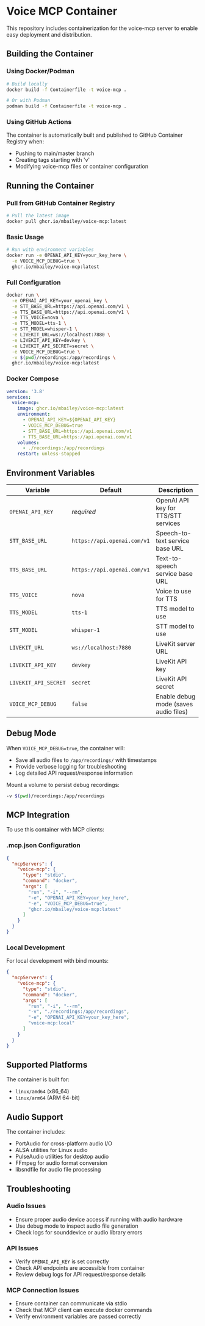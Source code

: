 # Voice MCP Container

This repository includes containerization for the voice-mcp server to enable easy deployment and distribution.

## Building the Container

### Using Docker/Podman

```bash
# Build locally
docker build -f Containerfile -t voice-mcp .

# Or with Podman
podman build -f Containerfile -t voice-mcp .
```

### Using GitHub Actions

The container is automatically built and published to GitHub Container Registry when:
- Pushing to main/master branch
- Creating tags starting with 'v'
- Modifying voice-mcp files or container configuration

## Running the Container

### Pull from GitHub Container Registry

```bash
# Pull the latest image
docker pull ghcr.io/mbailey/voice-mcp:latest
```

### Basic Usage

```bash
# Run with environment variables
docker run -e OPENAI_API_KEY=your_key_here \
  -e VOICE_MCP_DEBUG=true \
  ghcr.io/mbailey/voice-mcp:latest
```

### Full Configuration

```bash
docker run \
  -e OPENAI_API_KEY=your_openai_key \
  -e STT_BASE_URL=https://api.openai.com/v1 \
  -e TTS_BASE_URL=https://api.openai.com/v1 \
  -e TTS_VOICE=nova \
  -e TTS_MODEL=tts-1 \
  -e STT_MODEL=whisper-1 \
  -e LIVEKIT_URL=ws://localhost:7880 \
  -e LIVEKIT_API_KEY=devkey \
  -e LIVEKIT_API_SECRET=secret \
  -e VOICE_MCP_DEBUG=true \
  -v $(pwd)/recordings:/app/recordings \
  ghcr.io/mbailey/voice-mcp:latest
```

### Docker Compose

```yaml
version: '3.8'
services:
  voice-mcp:
    image: ghcr.io/mbailey/voice-mcp:latest
    environment:
      - OPENAI_API_KEY=${OPENAI_API_KEY}
      - VOICE_MCP_DEBUG=true
      - STT_BASE_URL=https://api.openai.com/v1
      - TTS_BASE_URL=https://api.openai.com/v1
    volumes:
      - ./recordings:/app/recordings
    restart: unless-stopped
```

## Environment Variables

| Variable | Default | Description |
|----------|---------|-------------|
| `OPENAI_API_KEY` | *required* | OpenAI API key for TTS/STT services |
| `STT_BASE_URL` | `https://api.openai.com/v1` | Speech-to-text service base URL |
| `TTS_BASE_URL` | `https://api.openai.com/v1` | Text-to-speech service base URL |
| `TTS_VOICE` | `nova` | Voice to use for TTS |
| `TTS_MODEL` | `tts-1` | TTS model to use |
| `STT_MODEL` | `whisper-1` | STT model to use |
| `LIVEKIT_URL` | `ws://localhost:7880` | LiveKit server URL |
| `LIVEKIT_API_KEY` | `devkey` | LiveKit API key |
| `LIVEKIT_API_SECRET` | `secret` | LiveKit API secret |
| `VOICE_MCP_DEBUG` | `false` | Enable debug mode (saves audio files) |

## Debug Mode

When `VOICE_MCP_DEBUG=true`, the container will:
- Save all audio files to `/app/recordings/` with timestamps
- Provide verbose logging for troubleshooting
- Log detailed API request/response information

Mount a volume to persist debug recordings:
```bash
-v $(pwd)/recordings:/app/recordings
```

## MCP Integration

To use this container with MCP clients:

### .mcp.json Configuration

```json
{
  "mcpServers": {
    "voice-mcp": {
      "type": "stdio",
      "command": "docker",
      "args": [
        "run", "-i", "--rm",
        "-e", "OPENAI_API_KEY=your_key_here",
        "-e", "VOICE_MCP_DEBUG=true",
        "ghcr.io/mbailey/voice-mcp:latest"
      ]
    }
  }
}
```

### Local Development

For local development with bind mounts:
```json
{
  "mcpServers": {
    "voice-mcp": {
      "type": "stdio", 
      "command": "docker",
      "args": [
        "run", "-i", "--rm",
        "-v", "./recordings:/app/recordings",
        "-e", "OPENAI_API_KEY=your_key_here",
        "voice-mcp:local"
      ]
    }
  }
}
```

## Supported Platforms

The container is built for:
- `linux/amd64` (x86_64)
- `linux/arm64` (ARM 64-bit)

## Audio Support

The container includes:
- PortAudio for cross-platform audio I/O
- ALSA utilities for Linux audio
- PulseAudio utilities for desktop audio
- FFmpeg for audio format conversion
- libsndfile for audio file processing

## Troubleshooting

### Audio Issues
- Ensure proper audio device access if running with audio hardware
- Use debug mode to inspect audio file generation
- Check logs for sounddevice or audio library errors

### API Issues  
- Verify `OPENAI_API_KEY` is set correctly
- Check API endpoints are accessible from container
- Review debug logs for API request/response details

### MCP Connection Issues
- Ensure container can communicate via stdio
- Check that MCP client can execute docker commands
- Verify environment variables are passed correctly